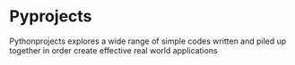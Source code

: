 # Pyprojects
Pythonprojects explores a wide range of simple codes written and piled up together in order create effective real world applications
